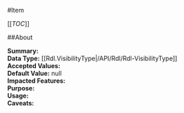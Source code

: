 #Item

[[_TOC_]]

##About

**Summary:**   
**Data Type:** [[Rdl.VisibilityType|/API/Rdl/Rdl-VisibilityType]]  
**Accepted Values:**   
**Default Value:** null  
**Impacted Features:**   
**Purpose:**   
**Usage:**   
**Caveats:**   

